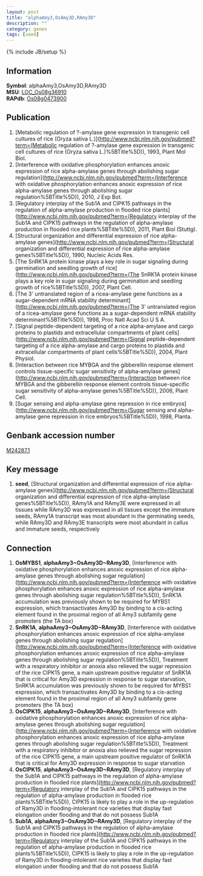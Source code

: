 ```yaml
---
layout: post
title: "alphaAmy3,OsAmy3D,RAmy3D"
description: ""
category: genes
tags: [seed]
---
```

{% include JB/setup %}

## Information
__Symbol__: alphaAmy3,OsAmy3D,RAmy3D  
__MSU__: [LOC_Os08g36910](http://rice.plantbiology.msu.edu/cgi-bin/ORF_infopage.cgi?orf=LOC_Os08g36910)  
__RAPdb__: [Os08g0473900](http://rapdb.dna.affrc.go.jp/viewer/gbrowse_details/irgsp1?name=Os08g0473900)  

## Publication
1. [Metabolic regulation of ?-amylase gene expression in transgenic cell cultures of rice (Oryza sativa L.)](http://www.ncbi.nlm.nih.gov/pubmed?term=(Metabolic regulation of ?-amylase gene expression in transgenic cell cultures of rice (Oryza sativa L.)%5BTitle%5D)), 1993, Plant Mol Biol.
2. [Interference with oxidative phosphorylation enhances anoxic expression of rice alpha-amylase genes through abolishing sugar regulation](http://www.ncbi.nlm.nih.gov/pubmed?term=(Interference with oxidative phosphorylation enhances anoxic expression of rice alpha-amylase genes through abolishing sugar regulation%5BTitle%5D)), 2010, J Exp Bot.
3. [Regulatory interplay of the Sub1A and CIPK15 pathways in the regulation of alpha-amylase production in flooded rice plants](http://www.ncbi.nlm.nih.gov/pubmed?term=(Regulatory interplay of the Sub1A and CIPK15 pathways in the regulation of alpha-amylase production in flooded rice plants%5BTitle%5D)), 2011, Plant Biol (Stuttg).
4. [Structural organization and differential expression of rice alpha-amylase genes](http://www.ncbi.nlm.nih.gov/pubmed?term=(Structural organization and differential expression of rice alpha-amylase genes%5BTitle%5D)), 1990, Nucleic Acids Res.
5. [The SnRK1A protein kinase plays a key role in sugar signaling during germination and seedling growth of rice](http://www.ncbi.nlm.nih.gov/pubmed?term=(The SnRK1A protein kinase plays a key role in sugar signaling during germination and seedling growth of rice%5BTitle%5D)), 2007, Plant Cell.
6. [The 3' untranslated region of a ricea-amylase gene functions as a sugar-dependent mRNA stability determinant](http://www.ncbi.nlm.nih.gov/pubmed?term=(The 3' untranslated region of a ricea-amylase gene functions as a sugar-dependent mRNA stability determinant%5BTitle%5D)), 1998, Proc Natl Acad Sci U S A.
7. [Signal peptide-dependent targeting of a rice alpha-amylase and cargo proteins to plastids and extracellular compartments of plant cells](http://www.ncbi.nlm.nih.gov/pubmed?term=(Signal peptide-dependent targeting of a rice alpha-amylase and cargo proteins to plastids and extracellular compartments of plant cells%5BTitle%5D)), 2004, Plant Physiol.
8. [Interaction between rice MYBGA and the gibberellin response element controls tissue-specific sugar sensitivity of alpha-amylase genes](http://www.ncbi.nlm.nih.gov/pubmed?term=(Interaction between rice MYBGA and the gibberellin response element controls tissue-specific sugar sensitivity of alpha-amylase genes%5BTitle%5D)), 2006, Plant Cell.
9. [Sugar sensing and alpha-amylase gene repression in rice embryos](http://www.ncbi.nlm.nih.gov/pubmed?term=(Sugar sensing and alpha-amylase gene repression in rice embryos%5BTitle%5D)), 1998, Planta.

## Genbank accession number
[M24287.1](http://www.ncbi.nlm.nih.gov/nuccore/M24287.1)

## Key message
1. __seed__, [Structural organization and differential expression of rice alpha-amylase genes](http://www.ncbi.nlm.nih.gov/pubmed?term=(Structural organization and differential expression of rice alpha-amylase genes%5BTitle%5D)),  RAmy1A and RAmy3E were expressed in all tissues while RAmy3D was expressed in all tissues except the immature seeds, RAmy1A transcript was most abundant in the germinating seeds, while RAmy3D and RAmy3E transcripts were most abundant in callus and immature seeds, respectively

## Connection
1. __OsMYBS1__, __alphaAmy3~OsAmy3D~RAmy3D__, [Interference with oxidative phosphorylation enhances anoxic expression of rice alpha-amylase genes through abolishing sugar regulation](http://www.ncbi.nlm.nih.gov/pubmed?term=(Interference with oxidative phosphorylation enhances anoxic expression of rice alpha-amylase genes through abolishing sugar regulation%5BTitle%5D)),  SnRK1A accumulation was previously shown to be required for MYBS1 expression, which transactivates Amy3D by binding to a cis-acting element found in the proximal region of all Amy3 subfamily gene promoters (the TA box)
2. __SnRK1A__, __alphaAmy3~OsAmy3D~RAmy3D__, [Interference with oxidative phosphorylation enhances anoxic expression of rice alpha-amylase genes through abolishing sugar regulation](http://www.ncbi.nlm.nih.gov/pubmed?term=(Interference with oxidative phosphorylation enhances anoxic expression of rice alpha-amylase genes through abolishing sugar regulation%5BTitle%5D)),  Treatment with a respiratory inhibitor or anoxia also relieved the sugar repression of the rice CIPK15 gene, a main upstream positive regulator of SnRK1A that is critical for Amy3D expression in response to sugar starvation, SnRK1A accumulation was previously shown to be required for MYBS1 expression, which transactivates Amy3D by binding to a cis-acting element found in the proximal region of all Amy3 subfamily gene promoters (the TA box)
3. __OsCIPK15__, __alphaAmy3~OsAmy3D~RAmy3D__, [Interference with oxidative phosphorylation enhances anoxic expression of rice alpha-amylase genes through abolishing sugar regulation](http://www.ncbi.nlm.nih.gov/pubmed?term=(Interference with oxidative phosphorylation enhances anoxic expression of rice alpha-amylase genes through abolishing sugar regulation%5BTitle%5D)),  Treatment with a respiratory inhibitor or anoxia also relieved the sugar repression of the rice CIPK15 gene, a main upstream positive regulator of SnRK1A that is critical for Amy3D expression in response to sugar starvation
4. __OsCIPK15__, __alphaAmy3~OsAmy3D~RAmy3D__, [Regulatory interplay of the Sub1A and CIPK15 pathways in the regulation of alpha-amylase production in flooded rice plants](http://www.ncbi.nlm.nih.gov/pubmed?term=(Regulatory interplay of the Sub1A and CIPK15 pathways in the regulation of alpha-amylase production in flooded rice plants%5BTitle%5D)),  CIPK15 is likely to play a role in the up-regulation of Ramy3D in flooding-intolerant rice varieties that display fast elongation under flooding and that do not possess Sub1A
5. __Sub1A__, __alphaAmy3~OsAmy3D~RAmy3D__, [Regulatory interplay of the Sub1A and CIPK15 pathways in the regulation of alpha-amylase production in flooded rice plants](http://www.ncbi.nlm.nih.gov/pubmed?term=(Regulatory interplay of the Sub1A and CIPK15 pathways in the regulation of alpha-amylase production in flooded rice plants%5BTitle%5D)),  CIPK15 is likely to play a role in the up-regulation of Ramy3D in flooding-intolerant rice varieties that display fast elongation under flooding and that do not possess Sub1A


